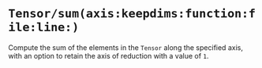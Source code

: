 # ``Tensor/sum(axis:keepdims:function:file:line:)``

Compute the sum of the elements in the ``Tensor`` along the specified axis, with an option to retain the axis of reduction with a value of `1`.